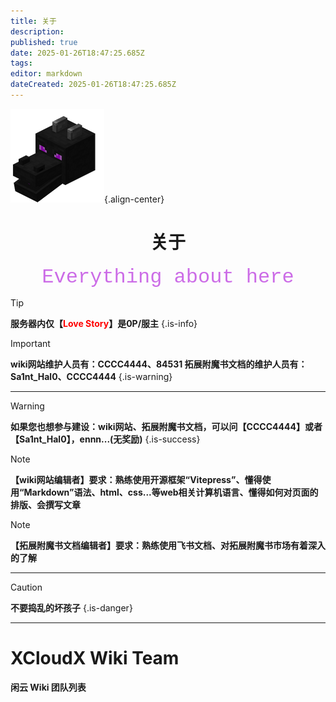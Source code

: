 ```yaml
---
title: 关于
description: 
published: true
date: 2025-01-26T18:47:25.685Z
tags: 
editor: markdown
dateCreated: 2025-01-26T18:47:25.685Z
---
```


![](/public\img/其它/关于/150px-dragon_head_je1_be1.png){.align-center}

# <center>关于</center>

<center><font face="courier New" color=	#CC6CE7 size=6>Everything about here</font></center>

> [!TIP]
**服务器内仅【<font color=red>Love Story</font>】是0P/服主**
{.is-info}

> [!IMPORTANT]
**wiki网站维护人员有：CCCC4444、84531
拓展附魔书文档的维护人员有：Sa1nt_Hal0、CCCC4444**
{.is-warning}

---

> [!WARNING]
**如果您也想参与建设：wiki网站、拓展附魔书文档，可以问【CCCC4444】或者【Sa1nt_Hal0】，ennn...(无奖励)**
{.is-success}

> [!NOTE]
**【wiki网站编辑者】要求：熟练使用开源框架“Vitepress”、懂得使用“Markdown”语法、html、css...等web相关计算机语言、懂得如何对页面的排版、会撰写文章**

> [!NOTE]
**【拓展附魔书文档编辑者】要求：熟练使用飞书文档、对拓展附魔书市场有着深入的了解**

---

> [!CAUTION]
**不要捣乱的坏孩子**
{.is-danger}

---

<script setup>
import { VPTeamMembers } from 'vitepress/theme'

const members = [
  {
    avatar: '../public/img/其它/关于/b_84f486537fb0ef8798f4b9573da30f4f.jpg',
    name: 'Love_Story',
    title: '闲云服主(伟大无需多言)',
  },
  {
    avatar: '../public/img/其它/关于/b_1651f5f687b7361f130761fd7ba0ff94.jpg',
    name: 'CCCC4444',
    title: 'Wiki网站、拓展附魔书文档编辑者',
    links: [
      { icon: 'github', link: 'https://github.com/C-4-C-4' },
    ]
  },

  {
    avatar: '../public/img/其它/关于/b_7f6a573521b0e99f8157a4e3a11dbd9c.jpg',
    name: 'Sa1nt_Hal0',
    title: '拓展附魔书文档编辑者',
   },

  {
    avatar: '../public/img/其它/关于/b_f3f8b51da6772f4a33f8c2d21e101a8b.jpg',
    name: 'RinZen',
    title: 'wiki网站编辑者',
  }
]
</script>

# XCloudX Wiki Team

**闲云 Wiki 团队列表**

<VPTeamMembers size="medium" :members="members" />